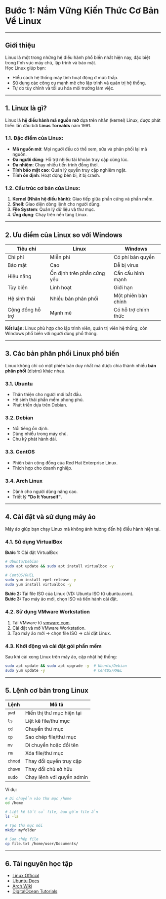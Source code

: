 # Bước 1: Nắm Vững Kiến Thức Cơ Bản Về Linux

---
## Giới thiệu
Linux là một trong những hệ điều hành phổ biến nhất hiện nay, đặc biệt trong lĩnh vực máy chủ, lập trình và bảo mật.  
Học Linux giúp bạn:
- Hiểu cách hệ thống máy tính hoạt động ở mức thấp.
- Sử dụng các công cụ mạnh mẽ cho lập trình và quản trị hệ thống.
- Tự do tùy chỉnh và tối ưu hóa môi trường làm việc.

---
## 1. Linux là gì?
Linux là **hệ điều hành mã nguồn mở** dựa trên nhân (kernel) Linux, được phát triển lần đầu bởi **Linus Torvalds** năm 1991.

### 1.1. Đặc điểm của Linux:
- **Mã nguồn mở**: Mọi người đều có thể xem, sửa và phân phối lại mã nguồn.
- **Đa người dùng**: Hỗ trợ nhiều tài khoản truy cập cùng lúc.
- **Đa nhiệm**: Chạy nhiều tiến trình đồng thời.
- **Tính bảo mật cao**: Quản lý quyền truy cập nghiêm ngặt.
- **Tính ổn định**: Hoạt động bền bỉ, ít bị crash.

### 1.2. Cấu trúc cơ bản của Linux:
1. **Kernel (Nhân hệ điều hành)**: Giao tiếp giữa phần cứng và phần mềm.
2. **Shell**: Giao diện dòng lệnh cho người dùng.
3. **File System**: Quản lý dữ liệu và thư mục.
4. **Ứng dụng**: Chạy trên nền tảng Linux.

---
## 2. Ưu điểm của Linux so với Windows
| Tiêu chí          | Linux | Windows |
|-------------------|-------|---------|
| Chi phí           | Miễn phí | Có phí bản quyền |
| Bảo mật           | Cao | Dễ bị virus |
| Hiệu năng         | Ổn định trên phần cứng yếu | Cần cấu hình mạnh |
| Tùy biến          | Linh hoạt | Giới hạn |
| Hệ sinh thái      | Nhiều bản phân phối | Một phiên bản chính |
| Cộng đồng hỗ trợ  | Mạnh mẽ | Có hỗ trợ chính thức |

**Kết luận:** Linux phù hợp cho lập trình viên, quản trị viên hệ thống, còn Windows phổ biến với người dùng phổ thông.

---
## 3. Các bản phân phối Linux phổ biến
Linux không chỉ có một phiên bản duy nhất mà được chia thành nhiều **bản phân phối** (distro) khác nhau.

### 3.1. Ubuntu
- Thân thiện cho người mới bắt đầu.
- Hệ sinh thái phần mềm phong phú.
- Phát triển dựa trên Debian.

### 3.2. Debian
- Nổi tiếng ổn định.
- Dùng nhiều trong máy chủ.
- Chu kỳ phát hành dài.

### 3.3. CentOS
- Phiên bản cộng đồng của Red Hat Enterprise Linux.
- Thích hợp cho doanh nghiệp.

### 3.4. Arch Linux
- Dành cho người dùng nâng cao.
- Triết lý **"Do It Yourself"**.

---
## 4. Cài đặt và sử dụng máy ảo

Máy ảo giúp bạn chạy Linux mà không ảnh hưởng đến hệ điều hành hiện tại.

### 4.1. Sử dụng VirtualBox
**Bước 1:** Cài đặt VirtualBox
```bash
# Ubuntu/Debian
sudo apt update && sudo apt install virtualbox -y

# CentOS/RHEL
sudo yum install epel-release -y
sudo yum install virtualbox -y
```
**Bước 2:** Tải file ISO của Linux (VD: Ubuntu ISO từ ubuntu.com).  
**Bước 3:** Tạo máy ảo mới, chọn ISO và tiến hành cài đặt.

### 4.2. Sử dụng VMware Workstation
1. Tải VMware từ [vmware.com](https://www.vmware.com/).
2. Cài đặt và mở VMware Workstation.
3. Tạo máy ảo mới → chọn file ISO → cài đặt Linux.

### 4.3. Khởi động và cài đặt gói phần mềm
Sau khi cài xong Linux trên máy ảo, cập nhật hệ thống:
```bash
sudo apt update && sudo apt upgrade -y  # Ubuntu/Debian
sudo yum update -y                      # CentOS/RHEL
```

---
## 5. Lệnh cơ bản trong Linux

| Lệnh | Mô tả |
|------|-------|
| `pwd` | Hiển thị thư mục hiện tại |
| `ls` | Liệt kê file/thư mục |
| `cd` | Chuyển thư mục |
| `cp` | Sao chép file/thư mục |
| `mv` | Di chuyển hoặc đổi tên |
| `rm` | Xóa file/thư mục |
| `chmod` | Thay đổi quyền truy cập |
| `chown` | Thay đổi chủ sở hữu |
| `sudo` | Chạy lệnh với quyền admin |

Ví dụ:
```bash
# Di chuyển vào thư mục /home
cd /home

# Liệt kê tất cả file, bao gồm file ẩn
ls -la

# Tạo thư mục mới
mkdir myfolder

# Sao chép file
cp file.txt /home/user/Documents/
```

---
## 6. Tài nguyên học tập
- [Linux Official](https://www.kernel.org/)
- [Ubuntu Docs](https://help.ubuntu.com/)
- [Arch Wiki](https://wiki.archlinux.org/)
- [DigitalOcean Tutorials](https://www.digitalocean.com/community/tutorials)
